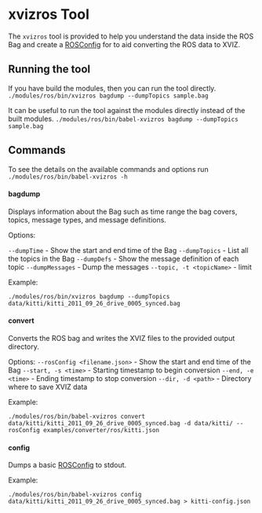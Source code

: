 # xvizros Tool

The `xvizros` tool is provided to help you understand the data inside the ROS Bag and
create a [ROSConfig](/docs/api-reference/ros/ros-config.md) for to aid converting the ROS data to XVIZ. 

## Running the tool

If you have build the modules, then you can run the tool directly.
`./modules/ros/bin/xvizros bagdump --dumpTopics sample.bag`

It can be useful to run the tool against the modules directly instead of the built modules.
`./modules/ros/bin/babel-xvizros bagdump --dumpTopics sample.bag`

## Commands

To see the details on the available commands and options run `./modules/ros/bin/babel-xvizros -h`

#### bagdump

Displays information about the Bag such as time range the bag covers, topics, message types, and message definitions.

Options:

`--dumpTime` - Show the start and end time of the Bag
`--dumpTopics` - List all the topics in the Bag
`--dumpDefs` - Show the message definition of each topic
`--dumpMessages` - Dump the messages
`--topic, -t <topicName>` - limit

Example:

```
./modules/ros/bin/xvizros bagdump --dumpTopics data/kitti/kitti_2011_09_26_drive_0005_synced.bag
```

#### convert

Converts the ROS bag and writes the XVIZ files to the provided output directory.

Options:
`--rosConfig <filename.json>` - Show the start and end time of the Bag
`--start, -s <time>` -  Starting timestamp to begin conversion
`--end, -e <time>` - Ending timestamp to stop conversion
`--dir, -d <path>` -  Directory where to save XVIZ data

Example:

```
./modules/ros/bin/babel-xvizros convert data/kitti/kitti_2011_09_26_drive_0005_synced.bag -d data/kitti/ --rosConfig examples/converter/ros/kitti.json
```

#### config 

Dumps a basic [ROSConfig](/docs/api-reference/ros/ros-config.md) to stdout.

Example:

```
./modules/ros/bin/babel-xvizros config data/kitti/kitti_2011_09_26_drive_0005_synced.bag > kitti-config.json
```

